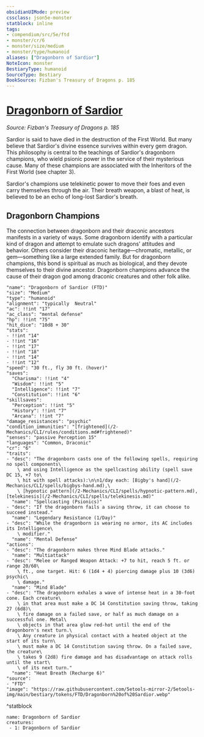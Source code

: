 ```yaml
---
obsidianUIMode: preview
cssclass: json5e-monster
statblock: inline
tags:
- compendium/src/5e/ftd
- monster/cr/6
- monster/size/medium
- monster/type/humanoid
aliases: ["Dragonborn of Sardior"]
NoteIcon: monster
BestiaryType: humanoid
SourceType: Bestiary
BookSource: Fizban's Treasury of Dragons p. 185
---
```

# [Dragonborn of Sardior](2-Mechanics\CLI\bestiary\humanoid/dragonborn-of-sardior-ftd.md)
*Source: Fizban's Treasury of Dragons p. 185*  

Sardior is said to have died in the destruction of the First World. But many believe that Sardior's divine essence survives within every gem dragon. This philosophy is central to the teachings of Sardior's dragonborn champions, who wield psionic power in the service of their mysterious cause. Many of these champions are associated with the Inheritors of the First World (see chapter 3).

Sardior's champions use telekinetic power to move their foes and even carry themselves through the air. Their breath weapon, a blast of heat, is believed to be an echo of long-lost Sardior's breath.

## Dragonborn Champions

The connection between dragonborn and their draconic ancestors manifests in a variety of ways. Some dragonborn identify with a particular kind of dragon and attempt to emulate such dragons' attitudes and behavior. Others consider their draconic heritage—chromatic, metallic, or gem—something like a large extended family. But for dragonborn champions, this bond is spiritual as much as biological, and they devote themselves to their divine ancestor. Dragonborn champions advance the cause of their dragon god among draconic creatures and other folk alike.

```statblock
"name": "Dragonborn of Sardior (FTD)"
"size": "Medium"
"type": "humanoid"
"alignment": "typically  Neutral"
"ac": !!int "17"
"ac_class": "mental defense"
"hp": !!int "75"
"hit_dice": "10d8 + 30"
"stats":
- !!int "14"
- !!int "16"
- !!int "17"
- !!int "18"
- !!int "14"
- !!int "12"
"speed": "30 ft., fly 30 ft. (hover)"
"saves":
  "Charisma": !!int "4"
  "Wisdom": !!int "5"
  "Intelligence": !!int "7"
  "Constitution": !!int "6"
"skillsaves":
  "Perception": !!int "5"
  "History": !!int "7"
  "Arcana": !!int "7"
"damage_resistances": "psychic"
"condition_immunities": "[frightened](/2-Mechanics/CLI/rules/conditions.md#frightened)"
"senses": "passive Perception 15"
"languages": "Common, Draconic"
"cr": "6"
"traits":
- "desc": "The dragonborn casts one of the following spells, requiring no spell components\
    \ and using Intelligence as the spellcasting ability (spell save DC 15, +7 to\
    \ hit with spell attacks):\n\n1/day each: [Bigby's hand](/2-Mechanics/CLI/spells/bigbys-hand.md),\
    \ [hypnotic pattern](/2-Mechanics/CLI/spells/hypnotic-pattern.md), [telekinesis](/2-Mechanics/CLI/spells/telekinesis.md)"
  "name": "Spellcasting (Psionics)"
- "desc": "If the dragonborn fails a saving throw, it can choose to succeed instead."
  "name": "Legendary Resistance (1/Day)"
- "desc": "While the dragonborn is wearing no armor, its AC includes its Intelligence\
    \ modifier."
  "name": "Mental Defense"
"actions":
- "desc": "The dragonborn makes three Mind Blade attacks."
  "name": "Multiattack"
- "desc": "Melee or Ranged Weapon Attack: +7 to hit, reach 5 ft. or range 20/60\
    \ ft., one target. Hit: 6 (1d4 + 4) piercing damage plus 10 (3d6) psychic\
    \ damage."
  "name": "Mind Blade"
- "desc": "The dragonborn exhales a wave of intense heat in a 30-foot cone. Each creature\
    \ in that area must make a DC 14 Constitution saving throw, taking 27 (6d8)\
    \ fire damage on a failed save, or half as much damage on a successful one. Metal\
    \ objects in that area glow red-hot until the end of the dragonborn's next turn.\
    \ Any creature in physical contact with a heated object at the start of its turn\
    \ must make a DC 14 Constitution saving throw. On a failed save, the creature\
    \ takes 9 (2d8) fire damage and has disadvantage on attack rolls until the start\
    \ of its next turn."
  "name": "Heat Breath (Recharge 6)"
"source":
- "FTD"
"image": "https://raw.githubusercontent.com/5etools-mirror-2/5etools-img/main/bestiary/tokens/FTD/Dragonborn%20of%20Sardior.webp"
```
^statblock

```encounter-table
name: Dragonborn of Sardior
creatures:
 - 1: Dragonborn of Sardior
```